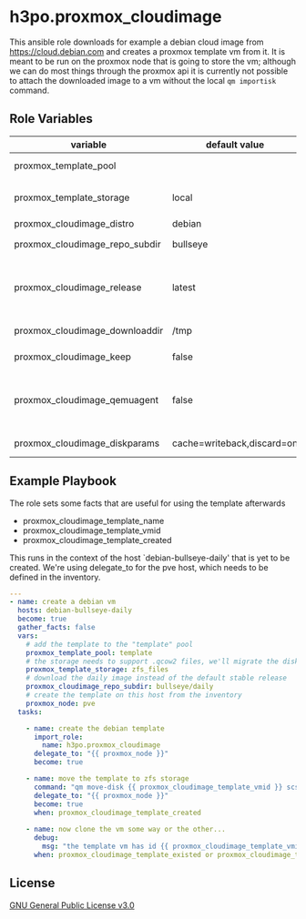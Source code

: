 h3po.proxmox_cloudimage
=========

This ansible role downloads for example a debian cloud image from https://cloud.debian.com and creates a proxmox template vm from it. It is meant to be run on the proxmox node that is going to store the vm; although we can do most things through the proxmox api it is currently not possible to attach the downloaded image to a vm without the local `qm importisk` command.

Role Variables
--------------

| variable | default value | description/alternatives
| --- | --- | --- |
| proxmox_template_pool | | target pool for the template vm
| proxmox_template_storage | local | a storage pool that allows qcow2/raw image files
| proxmox_cloudimage_distro | debian | ubuntu |
| proxmox_cloudimage_repo_subdir | bullseye | bullseye/daily, buster, buster/daily, ...
| proxmox_cloudimage_release | latest | a specific version such as "20220328-962". the daily repository doesn't keep a very long history
| proxmox_cloudimage_downloaddir | /tmp | directory to store the downloaded file
| proxmox_cloudimage_keep | false | keep the file to avoid repeated downloads
| proxmox_cloudimage_qemuagent | false | install qemu-guest-agent in the image. needs libguestfs-tools installed on the proxmox node
| proxmox_cloudimage_diskparams | cache=writeback,discard=on | optimal settings for thin provisioned zfs

Example Playbook
----------------

The role sets some facts that are useful for using the template afterwards
* proxmox_cloudimage_template_name
* proxmox_cloudimage_template_vmid
* proxmox_cloudimage_template_created

This runs in the context of the host `debian-bullseye-daily' that is yet to be created. We're using delegate_to for the pve host, which needs to be defined in the inventory. 

```yaml
---
- name: create a debian vm
  hosts: debian-bullseye-daily
  become: true
  gather_facts: false
  vars:
    # add the template to the "template" pool
    proxmox_template_pool: template
    # the storage needs to support .qcow2 files, we'll migrate the disk to zfs_volumes afterwards
    proxmox_template_storage: zfs_files
    # download the daily image instead of the default stable release
    proxmox_cloudimage_repo_subdir: bullseye/daily
    # create the template on this host from the inventory
    proxmox_node: pve
  tasks:

    - name: create the debian template
      import_role:
        name: h3po.proxmox_cloudimage
      delegate_to: "{{ proxmox_node }}"
      become: true

    - name: move the template to zfs storage
      command: "qm move-disk {{ proxmox_cloudimage_template_vmid }} scsi0 zfs_volumes -delete 1"
      delegate_to: "{{ proxmox_node }}"
      become: true
      when: proxmox_cloudimage_template_created
  
    - name: now clone the vm some way or the other...
      debug:
        msg: "the template vm has id {{ proxmox_cloudimage_template_vmid }}"
      when: proxmox_cloudimage_template_existed or proxmox_cloudimage_template_created
```

License
-------

[GNU General Public License v3.0](LICENSE)
